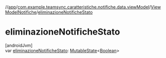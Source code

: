 //[app](../../../index.md)/[com.example.teamsync.caratteristiche.notifiche.data.viewModel](../index.md)/[ViewModelNotifiche](index.md)/[eliminazioneNotificheStato](eliminazione-notifiche-stato.md)

# eliminazioneNotificheStato

[androidJvm]\
var [eliminazioneNotificheStato](eliminazione-notifiche-stato.md): [MutableState](https://developer.android.com/reference/kotlin/androidx/compose/runtime/MutableState.html)&lt;[Boolean](https://kotlinlang.org/api/latest/jvm/stdlib/kotlin/-boolean/index.html)&gt;
